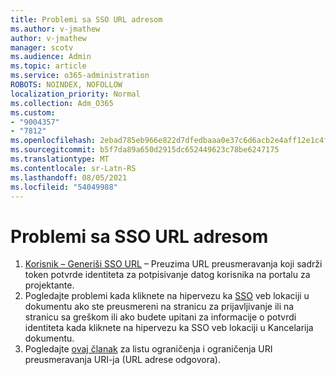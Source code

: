 ```yaml
---
title: Problemi sa SSO URL adresom
ms.author: v-jmathew
author: v-jmathew
manager: scotv
ms.audience: Admin
ms.topic: article
ms.service: o365-administration
ROBOTS: NOINDEX, NOFOLLOW
localization_priority: Normal
ms.collection: Adm_O365
ms.custom:
- "9004357"
- "7812"
ms.openlocfilehash: 2ebad785eb966e822d7dfedbaaa0e37c6d6acb2e4aff12e1c4f85c5cc481bd65
ms.sourcegitcommit: b5f7da89a650d2915dc652449623c78be6247175
ms.translationtype: MT
ms.contentlocale: sr-Latn-RS
ms.lasthandoff: 08/05/2021
ms.locfileid: "54049988"
---
```

# <a name="sso-url-issues"></a>Problemi sa SSO URL adresom

1. [Korisnik – Generiši SSO URL](https://docs.microsoft.com/rest/api/apimanagement/2019-12-01/User/GenerateSsoUrl) – Preuzima URL preusmeravanja koji sadrži token potvrde identiteta za potpisivanje datog korisnika na portalu za projektante.
2. Pogledajte problemi kada kliknete na hipervezu ka [SSO](https://docs.microsoft.com/office/troubleshoot/office-suite-issues/click-hyperlink-to-sso-website) veb lokaciji u dokumentu ako ste preusmereni na stranicu za prijavljivanje ili na stranicu sa greškom ili ako budete upitani za informacije o potvrdi identiteta kada kliknete na hipervezu ka SSO veb lokaciji u Kancelarija dokumentu.
3. Pogledajte [ovaj članak](https://docs.microsoft.com/azure/active-directory/develop/reply-url) za listu ograničenja i ograničenja URI preusmeravanja URI-ja (URL adrese odgovora).

